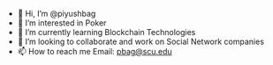 - 👋 Hi, I’m @piyushbag
- 👀 I’m interested in Poker
- 🌱 I’m currently learning Blockchain Technologies
- 💞️ I’m looking to collaborate and work on Social Network companies
- 📫 How to reach me Email: pbag@scu.edu

<!---
piyushbag/piyushbag is a ✨ special ✨ repository because its `README.md` (this file) appears on your GitHub profile.
You can click the Preview link to take a look at your changes.
--->
